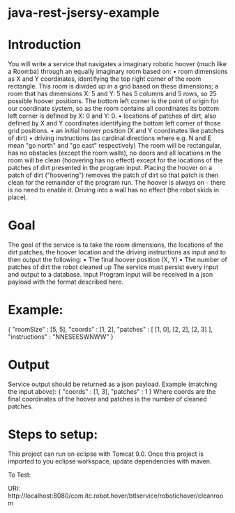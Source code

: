 # java-rest-jsersy-example

# Introduction
You will write a service that navigates a imaginary robotic hoover (much like a Roomba) through an equally imaginary room based on:
•	room dimensions as X and Y coordinates, identifying the top right corner of the room rectangle. This room is divided up in a grid based on these dimensions; a room that has dimensions X: 5 and Y: 5 has 5 columns and 5 rows, so 25 possible hoover positions. The bottom left corner is the point of origin for our coordinate system, so as the room contains all coordinates its bottom left corner is defined by X: 0 and Y: 0.
•	locations of patches of dirt, also defined by X and Y coordinates identifying the bottom left corner of those grid positions.
•	an initial hoover position (X and Y coordinates like patches of dirt)
•	driving instructions (as cardinal directions where e.g. N and E mean "go north" and "go east" respectively)
The room will be rectangular, has no obstacles (except the room walls), no doors and all locations in the room will be clean (hoovering has no effect) except for the locations of the patches of dirt presented in the program input.
Placing the hoover on a patch of dirt ("hoovering") removes the patch of dirt so that patch is then clean for the remainder of the program run. The hoover is always on - there is no need to enable it.
Driving into a wall has no effect (the robot skids in place).
# Goal
The goal of the service is to take the room dimensions, the locations of the dirt patches, the hoover location and the driving instructions as input and to then output the following:
•	The final hoover position (X, Y)
•	The number of patches of dirt the robot cleaned up
The service must persist every input and output to a database.
Input
Program input will be received in a json payload with the format described here.

# Example:
{
  "roomSize" : [5, 5],
  "coords" : [1, 2],
  "patches" : [
    [1, 0],
    [2, 2],
    [2, 3]
  ],
  "instructions" : "NNESEESWNWW"
}

# Output
Service output should be returned as a json payload.
Example (matching the input above):
{
  "coords" : [1, 3],
  "patches" : 1
}
Where coords are the final coordinates of the hoover and patches is the number of cleaned patches.


# Steps to setup:

This project can run on eclipse with Tomcat 9.0. 
Once this project is imported to you eclipse workspace, update dependencies with maven.

To Test:

URI: http://localhost:8080/com.itc.robot.hover/btlservice/robotichover/cleanroom
